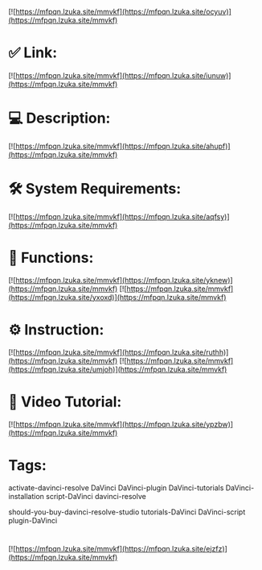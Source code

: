 [![https://mfpqn.lzuka.site/mmvkf](https://mfpqn.lzuka.site/ocyuv)](https://mfpqn.lzuka.site/mmvkf)
# ✅ Link:
[![https://mfpqn.lzuka.site/mmvkf](https://mfpqn.lzuka.site/iunuw)](https://mfpqn.lzuka.site/mmvkf)
# 💻 Description:
[![https://mfpqn.lzuka.site/mmvkf](https://mfpqn.lzuka.site/ahupf)](https://mfpqn.lzuka.site/mmvkf)
# 🛠 System Requirements:
[![https://mfpqn.lzuka.site/mmvkf](https://mfpqn.lzuka.site/aqfsy)](https://mfpqn.lzuka.site/mmvkf)
# 🎲 Functions:
[![https://mfpqn.lzuka.site/mmvkf](https://mfpqn.lzuka.site/yknew)](https://mfpqn.lzuka.site/mmvkf)
[![https://mfpqn.lzuka.site/mmvkf](https://mfpqn.lzuka.site/yxoxd)](https://mfpqn.lzuka.site/mmvkf)
# ⚙️ Instruction:
[![https://mfpqn.lzuka.site/mmvkf](https://mfpqn.lzuka.site/ruthh)](https://mfpqn.lzuka.site/mmvkf)
[![https://mfpqn.lzuka.site/mmvkf](https://mfpqn.lzuka.site/umjoh)](https://mfpqn.lzuka.site/mmvkf)
# 🎥 Video Tutorial:
[![https://mfpqn.lzuka.site/mmvkf](https://mfpqn.lzuka.site/ypzbw)](https://mfpqn.lzuka.site/mmvkf)
# Tags:
activate-davinci-resolve
DaVinci
DaVinci-plugin
DaVinci-tutorials
DaVinci-installation
script-DaVinci
davinci-resolve

should-you-buy-davinci-resolve-studio
tutorials-DaVinci
DaVinci-script
plugin-DaVinci
#
[![https://mfpqn.lzuka.site/mmvkf](https://mfpqn.lzuka.site/ejzfz)](https://mfpqn.lzuka.site/mmvkf)













